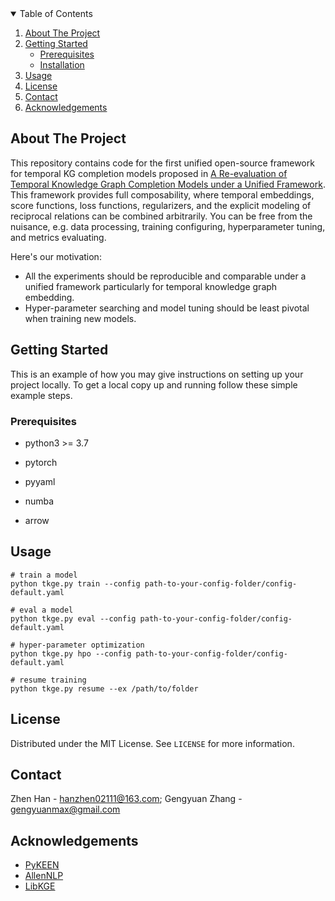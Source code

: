 <!-- TABLE OF CONTENTS -->
<details open="open">
  <summary>Table of Contents</summary>
  <ol>
    <li>
      <a href="#about-the-project">About The Project</a>
    </li>
    <li>
      <a href="#getting-started">Getting Started</a>
      <ul>
        <li><a href="#prerequisites">Prerequisites</a></li>
        <li><a href="#installation">Installation</a></li>
      </ul>
    </li>
    <li><a href="#usage">Usage</a></li>
    <li><a href="#license">License</a></li>
    <li><a href="#contact">Contact</a></li>
    <li><a href="#acknowledgements">Acknowledgements</a></li>
  </ol>
</details>

<!-- ABOUT THE PROJECT -->

## About The Project

This repository contains code for the first unified open-source framework for temporal KG completion models  proposed in [A Re-evaluation of Temporal Knowledge Graph Completion Models under a Unified Framework](https://aclanthology.org/2021.emnlp-main.639.pdf). This framework provides full composability, where temporal embeddings, score functions, loss functions, regularizers, and the explicit modeling of reciprocal relations can be combined arbitrarily. You can be free from the nuisance, e.g. data processing, training configuring, hyperparameter tuning, and metrics evaluating.

Here's our motivation:
* All the experiments should be reproducible and comparable under a unified framework particularly for temporal knowledge graph embedding.
* Hyper-parameter searching and model tuning should be least pivotal when training new models.




<!-- GETTING STARTED -->
## Getting Started

This is an example of how you may give instructions on setting up your project locally.
To get a local copy up and running follow these simple example steps.

### Prerequisites

* python3 >= 3.7

* pytorch

* pyyaml

* numba

* arrow

  

<!-- USAGE EXAMPLES -->

## Usage

 ```
 # train a model
 python tkge.py train --config path-to-your-config-folder/config-default.yaml

 # eval a model
 python tkge.py eval --config path-to-your-config-folder/config-default.yaml

 # hyper-parameter optimization
 python tkge.py hpo --config path-to-your-config-folder/config-default.yaml

 # resume training
 python tkge.py resume --ex /path/to/folder
 ```




<!-- LICENSE -->
## License

Distributed under the MIT License. See `LICENSE` for more information.

<!-- CONTACT -->
## Contact

Zhen Han - hanzhen02111@163.com; Gengyuan Zhang - gengyuanmax@gmail.com




<!-- ACKNOWLEDGEMENTS -->
## Acknowledgements
* [PyKEEN](https://github.com/pykeen/pykeen)
* [AllenNLP](https://github.com/allenai/allennlp)
* [LibKGE](https://github.com/uma-pi1/kge)

